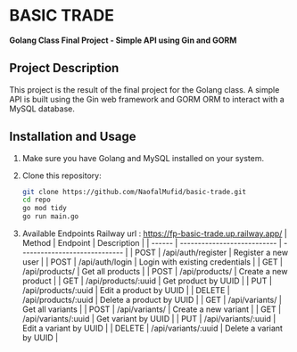 # BASIC TRADE
**Golang Class Final Project - Simple API using Gin and GORM**

## Project Description

This project is the result of the final project for the Golang class. A simple API is built using the Gin web framework and GORM ORM to interact with a MySQL database.

## Installation and Usage

1. Make sure you have Golang and MySQL installed on your system.

2. Clone this repository:

   ```bash
   git clone https://github.com/NaofalMufid/basic-trade.git
   cd repo
   go mod tidy
   go run main.go
   ``````

3. Available Endpoints
   Railway url : https://fp-basic-trade.up.railway.app/
    | Method | Endpoint                    | Description                   |
    | ------ | --------------------------- | ----------------------------- |
    | POST   | /api/auth/register          | Register a new user           |
    | POST   | /api/auth/login             | Login with existing credentials |
    | GET    | /api/products/              | Get all products              |
    | POST   | /api/products/              | Create a new product          |
    | GET    | /api/products/:uuid         | Get product by UUID           |
    | PUT    | /api/products/:uuid         | Edit a product by UUID        |
    | DELETE | /api/products/:uuid         | Delete a product by UUID      |
    | GET    | /api/variants/              | Get all variants              |
    | POST   | /api/variants/              | Create a new variant          |
    | GET    | /api/variants/:uuid         | Get variant by UUID           |
    | PUT    | /api/variants/:uuid         | Edit a variant by UUID        |
    | DELETE | /api/variants/:uuid         | Delete a variant by UUID      |

